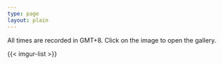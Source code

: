 ```yaml
---
type: page
layout: plain
---
```


All times are recorded in GMT+8. Click on the image to open the gallery.

{{< imgur-list >}}
